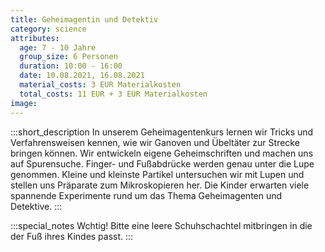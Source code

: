 ```yaml
---
title: Geheimagentin und Detektiv
category: science
attributes:
  age: 7 - 10 Jahre
  group_size: 6 Personen
  duration: 10:00 - 16:00
  date: 10.08.2021, 16.08.2021
  material_costs: 3 EUR Materialkosten
  total_costs: 11 EUR + 3 EUR Materialkosten
image:
---
```

:::short_description
In unserem Geheimagentenkurs lernen wir Tricks und Verfahrensweisen kennen, wie wir Ganoven und Übeltäter zur Strecke bringen können. Wir entwickeln eigene Geheimschriften und machen uns auf Spurensuche. Finger- und Fußabdrücke werden genau unter die Lupe genommen. Kleine und kleinste Partikel untersuchen wir mit Lupen und stellen uns Präparate zum Mikroskopieren her. Die Kinder erwarten viele spannende Experimente rund um das Thema Geheimagenten und Detektive.
:::

:::special_notes
Wchtig! Bitte eine leere Schuhschachtel mitbringen in die der Fuß ihres Kindes passt.
:::
